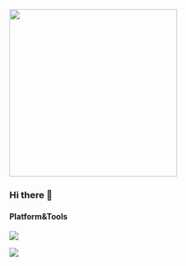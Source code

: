 <img src="https://github.com/mghnmtt/mghnmtt/blob/master/timg.gif" width="300">

### Hi there 👋 

#### Platform&Tools
[![](https://img.shields.io/badge/macOS-Hackintosh-292e33?style=flat-square&logo=apple&logoColor=ffffff)](https://www.tonymacx86.com/)

[![](https://img.shields.io/badge/-Swift-orange)](https://swift.org/)


